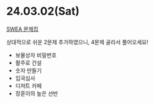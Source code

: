 # 24.03.02(Sat)

[SWEA 문제집](https://swexpertacademy.com/main/talk/solvingClub/problemBoxDetail.do?solveclubId=AY2i7WQ6i8EDFAXh&probBoxId=AY3s4YIKB4kDFAUZ)

상대적으로 쉬운 2문제 추가하였으니, 4문제 골라서 풀어오세요!

- 보물상자 비밀번호
- 활주로 건설
- 숫자 만들기
- 입국심사
- 디저트 카페
- 장훈이의 높은 선반